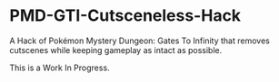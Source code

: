 # PMD-GTI-Cutsceneless-Hack
A Hack of Pokémon Mystery Dungeon: Gates To Infinity that removes cutscenes while keeping gameplay as intact as possible.

This is a Work In Progress.
